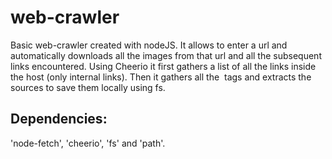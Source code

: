 # web-crawler

Basic web-crawler created with nodeJS. 
It allows to enter a url and automatically downloads all the images from that url and all the subsequent links encountered. 
Using Cheerio it first gathers a list of all the links inside the host (only internal links). Then it gathers all the <img> tags and extracts the sources to save them locally using fs.

## Dependencies:
'node-fetch', 'cheerio', 'fs' and 'path'.
